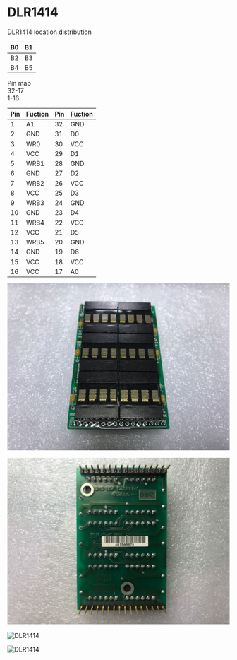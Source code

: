 # DLR1414  

DLR1414 location distribution

| B0  | B1  |
| --- | --- |
| B2  | B3  |
| B4  | B5  |

Pin map  
32-17  
1-16  

| Pin   | Fuction | Pin    | Fuction |
|-------| ------- | -------| --------|
|1      |A1       |32      |GND      |
|2      |GND      |31      |D0       |
|3      |WR0      |30      |VCC      |
|4      |VCC      |29      |D1       |
|5      |WRB1     |28      |GND      |
|6      |GND      |27      |D2       |
|7      |WRB2     |26      |VCC      |
|8      |VCC      |25      |D3       |
|9      |WRB3     |24      |GND      |
|10     |GND      |23      |D4       |
|11     |WRB4     |22      |VCC      |
|12     |VCC      |21      |D5       |
|13     |WRB5     |20      |GND      |
|14     |GND      |19      |D6       |
|15     |VCC      |18      |VCC      |
|16     |VCC      |17      |A0       |

![DLR1414](1.jpg)  

![DLR1414](2.jpg)  

![DLR1414](3.jpg)  

![DLR1414](4.jpg)  
